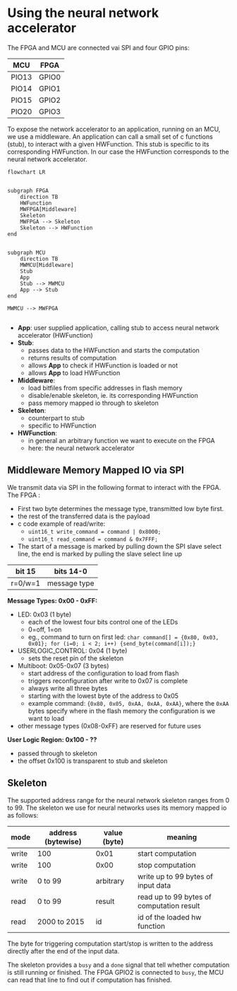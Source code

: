 # Using the neural network accelerator

The FPGA and MCU are connected vai SPI and four GPIO pins:

 | MCU | FPGA|
 |-----|-----|
 | PIO13 | GPIO0|
 |PIO14 | GPIO1 |
 | PIO15 | GPIO2 |
 |PIO20 | GPIO3 |

To expose the network accelerator to an application, running on
an MCU, we use a middleware.
An application can call a small set of c functions (stub),
to interact with a given HWFunction.
This stub is specific to its corresponding HWFunction.
In our case the HWFunction corresponds to the neural network accelerator.


```mermaid
flowchart LR


subgraph FPGA
    direction TB
    HWFunction
    MWFPGA[Middleware]
    Skeleton
    MWFPGA --> Skeleton
    Skeleton --> HWFunction
end


subgraph MCU
    direction TB
    MWMCU[Middleware]
    Stub
    App
    Stub --> MWMCU
    App --> Stub
end

MWMCU --> MWFPGA


```

 - **App**: user supplied application, calling stub to access neural network accelerator (HWFunction)
 - **Stub**:
   - passes data to the HWFunction and starts the computation
   - returns results of computation
   - allows **App** to check if HWFunction is loaded or not
   - allows **App** to load HWFunction
 - **Middleware**:
   - load bitfiles from specific addresses in flash memory
   - disable/enable skeleton, ie. its corresponding HWFunction
   - pass memory mapped io through to skeleton
 - **Skeleton**:
   - counterpart to stub
   - specific to HWFunction
 - **HWFunction**:
   - in general an arbitrary function we want to execute on the FPGA
   - here: the neural network accelerator




## Middleware Memory Mapped IO via SPI

We transmit data via SPI in the following format to interact with the FPGA. The FPGA :
 - First two byte determines the message type, transmitted low byte first.
 - the rest of the transferred data is the payload
 - c code example of read/write:
   - `uint16_t write_command = command | 0x8000;`
   - `uint16_t read_command = command & 0x7FFF;`
 - The start of a message is marked by pulling down the SPI slave select line, the end is marked by pulling the slave select line up

 | bit 15  | bits 14-0    |
 |---------|--------------|
 | r=0/w=1 | message type |


**Message Types: 0x00 - 0xFF:**
- LED: 0x03 (1 byte)
  - each of the lowest four bits control one of the LEDs
  - 0=off, 1=on
  - eg., command to turn on first led: `char command[] = {0x80, 0x03, 0x01}; for (i=0; i < 2; i++) {send_byte(command[i]);}`
- USERLOGIC_CONTROL: 0x04 (1 byte)
  - sets the reset pin of the skeleton
- Multiboot: 0x05-0x07 (3 bytes)
  - start address of the configuration to load from flash
  - triggers reconfiguration after write to 0x07 is complete
  - always write all three bytes
  - starting with the lowest byte of the address to 0x05
  - example command: `{0x80, 0x05, 0xAA, 0xAA, 0xAA}`, where the `0xAA` bytes specify where in the flash memory the configuration is we want to load
- other message types (0x08-0xFF) are reserved for future uses

**User Logic Region: 0x100 - ??**
- passed through to skeleton
- the offset 0x100 is transparent to stub and skeleton

## Skeleton
The supported address range for the neural network skeleton ranges from
0 to 99.
The skeleton we use for neural networks uses its memory mapped io
as follows:


|mode | address (bytewise) | value (byte) | meaning                                   |
|-----|--------------------|--------------|-------------------------------------------|
|write| 100                | 0x01         | start computation                         |
|write| 100                | 0x00         | stop computation                          |
|write| 0 to 99            | arbitrary    | write up to 99 bytes of input data        |
|read | 0 to 99            | result       | read up to 99 bytes of computation result |
|read | 2000 to 2015       | id           | id of the loaded hw function              |

The byte for triggering computation start/stop is written to the address directly after the end of the input data.

The skeleton provides a `busy` and a `done` signal that tell whether computation is still running or finished.
The FPGA GPIO2 is connected to `busy`, the MCU can read that line to find out if computation has finished.
